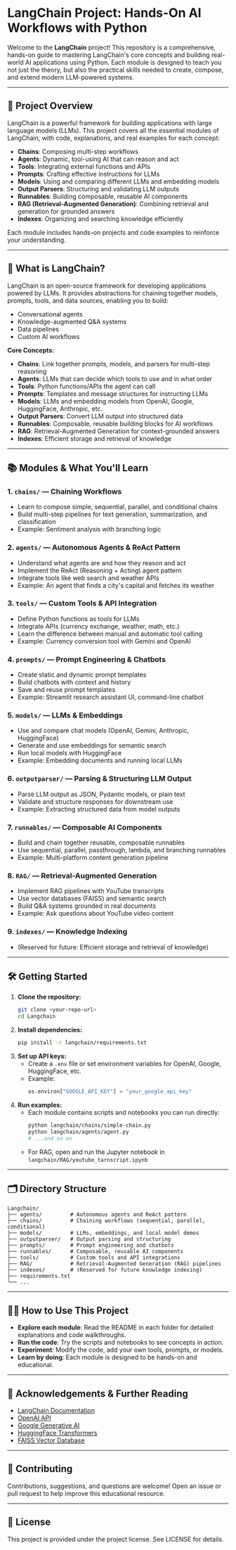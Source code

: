 # LangChain Project: Hands-On AI Workflows with Python

Welcome to the **LangChain** project! This repository is a comprehensive, hands-on guide to mastering LangChain's core concepts and building real-world AI applications using Python. Each module is designed to teach you not just the theory, but also the practical skills needed to create, compose, and extend modern LLM-powered systems.

---

## 🚀 Project Overview

LangChain is a powerful framework for building applications with large language models (LLMs). This project covers all the essential modules of LangChain, with code, explanations, and real examples for each concept:
- **Chains**: Composing multi-step workflows
- **Agents**: Dynamic, tool-using AI that can reason and act
- **Tools**: Integrating external functions and APIs
- **Prompts**: Crafting effective instructions for LLMs
- **Models**: Using and comparing different LLMs and embedding models
- **Output Parsers**: Structuring and validating LLM outputs
- **Runnables**: Building composable, reusable AI components
- **RAG (Retrieval-Augmented Generation)**: Combining retrieval and generation for grounded answers
- **Indexes**: Organizing and searching knowledge efficiently

Each module includes hands-on projects and code examples to reinforce your understanding.

---

## 🧠 What is LangChain?

LangChain is an open-source framework for developing applications powered by LLMs. It provides abstractions for chaining together models, prompts, tools, and data sources, enabling you to build:
- Conversational agents
- Knowledge-augmented Q&A systems
- Data pipelines
- Custom AI workflows

**Core Concepts:**
- **Chains**: Link together prompts, models, and parsers for multi-step reasoning
- **Agents**: LLMs that can decide which tools to use and in what order
- **Tools**: Python functions/APIs the agent can call
- **Prompts**: Templates and message structures for instructing LLMs
- **Models**: LLMs and embedding models from OpenAI, Google, HuggingFace, Anthropic, etc.
- **Output Parsers**: Convert LLM output into structured data
- **Runnables**: Composable, reusable building blocks for AI workflows
- **RAG**: Retrieval-Augmented Generation for context-grounded answers
- **Indexes**: Efficient storage and retrieval of knowledge

---

## 📚 Modules & What You'll Learn

### 1. `chains/` — **Chaining Workflows**
- Learn to compose simple, sequential, parallel, and conditional chains
- Build multi-step pipelines for text generation, summarization, and classification
- Example: Sentiment analysis with branching logic

### 2. `agents/` — **Autonomous Agents & ReAct Pattern**
- Understand what agents are and how they reason and act
- Implement the ReAct (Reasoning + Acting) agent pattern
- Integrate tools like web search and weather APIs
- Example: An agent that finds a city's capital and fetches its weather

### 3. `tools/` — **Custom Tools & API Integration**
- Define Python functions as tools for LLMs
- Integrate APIs (currency exchange, weather, math, etc.)
- Learn the difference between manual and automatic tool calling
- Example: Currency conversion tool with Gemini and OpenAI

### 4. `prompts/` — **Prompt Engineering & Chatbots**
- Create static and dynamic prompt templates
- Build chatbots with context and history
- Save and reuse prompt templates
- Example: Streamlit research assistant UI, command-line chatbot

### 5. `models/` — **LLMs & Embeddings**
- Use and compare chat models (OpenAI, Gemini, Anthropic, HuggingFace)
- Generate and use embeddings for semantic search
- Run local models with HuggingFace
- Example: Embedding documents and running local LLMs

### 6. `outputparser/` — **Parsing & Structuring LLM Output**
- Parse LLM output as JSON, Pydantic models, or plain text
- Validate and structure responses for downstream use
- Example: Extracting structured data from model outputs

### 7. `runnables/` — **Composable AI Components**
- Build and chain together reusable, composable runnables
- Use sequential, parallel, passthrough, lambda, and branching runnables
- Example: Multi-platform content generation pipeline

### 8. `RAG/` — **Retrieval-Augmented Generation**
- Implement RAG pipelines with YouTube transcripts
- Use vector databases (FAISS) and semantic search
- Build Q&A systems grounded in real documents
- Example: Ask questions about YouTube video content

### 9. `indexes/` — **Knowledge Indexing**
- (Reserved for future: Efficient storage and retrieval of knowledge)

---

## 🛠️ Getting Started

1. **Clone the repository:**
   ```bash
   git clone <your-repo-url>
   cd Langchain
   ```
2. **Install dependencies:**
   ```bash
   pip install -r langchain/requirements.txt
   ```
3. **Set up API keys:**
   - Create a `.env` file or set environment variables for OpenAI, Google, HuggingFace, etc.
   - Example:
     ```python
     os.environ["GOOGLE_API_KEY"] = "your_google_api_key"
     ```
4. **Run examples:**
   - Each module contains scripts and notebooks you can run directly:
     ```bash
     python langchain/chains/simple-chain.py
     python langchain/agents/agent.py
     # ...and so on
     ```
   - For RAG, open and run the Jupyter notebook in `langchain/RAG/youtube_tarnscript.ipynb`

---

## 🗂️ Directory Structure

```
Langchain/
├── agents/         # Autonomous agents and ReAct pattern
├── chains/         # Chaining workflows (sequential, parallel, conditional)
├── models/         # LLMs, embeddings, and local model demos
├── outputparser/   # Output parsing and structuring
├── prompts/        # Prompt engineering and chatbots
├── runnables/      # Composable, reusable AI components
├── tools/          # Custom tools and API integrations
├── RAG/            # Retrieval-Augmented Generation (RAG) pipelines
├── indexes/        # (Reserved for future knowledge indexing)
├── requirements.txt
└── ...
```

---

## 🧑‍💻 How to Use This Project
- **Explore each module**: Read the README in each folder for detailed explanations and code walkthroughs.
- **Run the code**: Try the scripts and notebooks to see concepts in action.
- **Experiment**: Modify the code, add your own tools, prompts, or models.
- **Learn by doing**: Each module is designed to be hands-on and educational.

---

## 🙏 Acknowledgements & Further Reading
- [LangChain Documentation](https://python.langchain.com/)
- [OpenAI API](https://platform.openai.com/docs/)
- [Google Generative AI](https://ai.google.dev/)
- [HuggingFace Transformers](https://huggingface.co/docs/transformers/index)
- [FAISS Vector Database](https://github.com/facebookresearch/faiss)

---

## 📢 Contributing
Contributions, suggestions, and questions are welcome! Open an issue or pull request to help improve this educational resource.

---

## 📄 License
This project is provided under the project license. See LICENSE for details. 